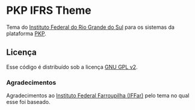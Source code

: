 # PKP IFRS Theme

Tema do [Instituto Federal do Rio Grande do Sul](http://ifrs.edu.br/) para os
sistemas da plataforma [PKP](http://pkp.sfu.ca/).

## Licença

Esse código é distribuído sob a licença [GNU GPL v2](http://www.magnux.org/doc/GPL-pt_BR.txt).

### Agradecimentos

Agradecimentos ao [Instituto Federal Farroupilha (IFFar)](http://www.iffarroupilha.edu.br/)
pelo tema no qual esse foi baseado.
